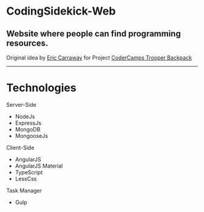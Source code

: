 # CodingSidekick-Web
Website where people can find programming resources.
----
Original idea by [Eric Carraway](https://github.com/ericcarraway) for Project [CoderCamps Trooper Backpack](https://github.com/iamrelos/CoderCamps-Trooper-Backpack.git)

---
Technologies
============

Server-Side
- NodeJs 
- ExpressJs
- MongoDB
- MongooseJs

Client-Side
- AngularJS
- AngularJS Material
- TypeScript
- LessCss

Task Manager
- Gulp